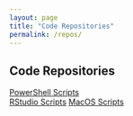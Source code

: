 ```yaml
---
layout: page
title: "Code Repositories"
permalink: /repos/
---
```


## Code Repositories ##

[PowerShell Scripts](https://github.com/dfernandes25/powershell)  
[RStudio Scripts](https://github.com/dfernandes25/r)
[MacOS Scripts](https://github.com/dfernandes25/macOS)  

<!-- 
This is the base Jekyll theme. You can find out more info about customizing your Jekyll theme, as well as basic Jekyll usage documentation at [jekyllrb.com](https://jekyllrb.com/)

You can find the source code for Minima at GitHub:
[jekyll][jekyll-organization] /
[minima](https://github.com/jekyll/minima)

You can find the source code for Jekyll at GitHub:
[jekyll][jekyll-organization] /
[jekyll](https://github.com/jekyll/jekyll)


[jekyll-organization]: https://github.com/jekyll
-->
